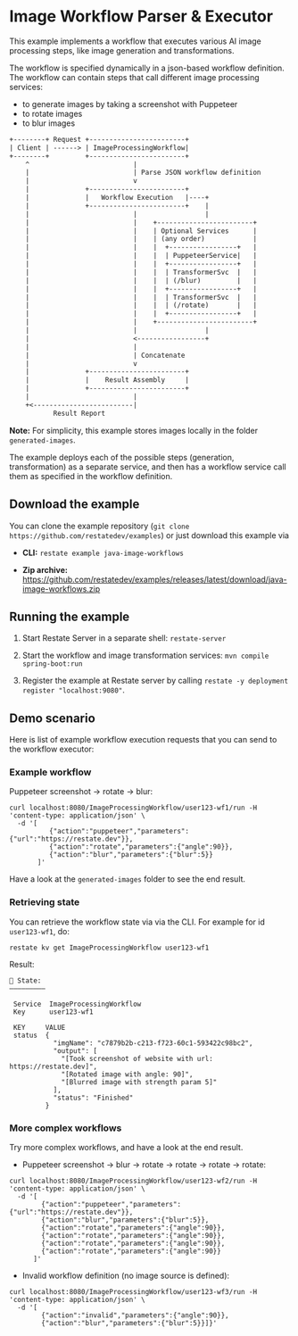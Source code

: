 # Image Workflow Parser & Executor

This example implements a workflow that executes various AI image processing steps,
like image generation and transformations.

The workflow is specified dynamically in a json-based workflow definition.
The workflow can contain steps that call different image processing services:
- to generate images by taking a screenshot with Puppeteer
- to rotate images
- to blur images

```txt
+--------+ Request +------------------------+
| Client | ------> | ImageProcessingWorkflow|
+--------+         +------------------------+
    ^                          |
    |                          | Parse JSON workflow definition
    |                          v
    |              +------------------------+
    |              |   Workflow Execution   |----+
    |              +------------------------+    |
    |                          |                 |
    |                          |    +------------------------+
    |                          |    | Optional Services      |
    |                          |    | (any order)            |
    |                          |    |  +-----------------+   |
    |                          |    |  | PuppeteerService|   |
    |                          |    |  +-----------------+   |
    |                          |    |  | TransformerSvc  |   |
    |                          |    |  | (/blur)         |   |
    |                          |    |  +-----------------+   |
    |                          |    |  | TransformerSvc  |   |
    |                          |    |  | (/rotate)       |   |
    |                          |    |  +-----------------+   |
    |                          |    +------------------------+
    |                          |                 |
    |                          <-----------------+
    |                          |
    |                          | Concatenate
    |                          v
    |              +------------------------+
    |              |    Result Assembly     |
    |              +------------------------+
    |                          |
    +<-------------------------|
           Result Report

```

**Note:** For simplicity, this example stores images locally in the folder `generated-images`.

The example deploys each of the possible steps (generation, transformation) as
a separate service, and then has a workflow service call them as specified in the
workflow definition.

## Download the example

You can clone the example repository (`git clone https://github.com/restatedev/examples`) or just download this example via

- **CLI:** `restate example java-image-workflows`

- **Zip archive:** https://github.com/restatedev/examples/releases/latest/download/java-image-workflows.zip

## Running the example

1. Start Restate Server in a separate shell: `restate-server`

2. Start the workflow and image transformation services: `mvn compile spring-boot:run`

3. Register the example at Restate server by calling
   `restate -y deployment register "localhost:9080"`.

## Demo scenario

Here is list of example workflow execution requests that you can send to the workflow executor:

### Example workflow
Puppeteer screenshot -> rotate -> blur:

```shell
curl localhost:8080/ImageProcessingWorkflow/user123-wf1/run -H 'content-type: application/json' \
  -d '[
          {"action":"puppeteer","parameters":{"url":"https://restate.dev"}},
          {"action":"rotate","parameters":{"angle":90}},
          {"action":"blur","parameters":{"blur":5}}
       ]'
```

Have a look at the `generated-images` folder to see the end result.

### Retrieving state
You can retrieve the workflow state via via the CLI.
For example for id `user123-wf1`, do:

```shell
restate kv get ImageProcessingWorkflow user123-wf1
```
Result:
```
🤖 State:
―――――――――
                                  
 Service  ImageProcessingWorkflow 
 Key      user123-wf1             

 KEY     VALUE                                                             
 status  {                                                                 
           "imgName": "c7879b2b-c213-f723-60c1-593422c98bc2",              
           "output": [                                                     
             "[Took screenshot of website with url: https://restate.dev]", 
             "[Rotated image with angle: 90]",                             
             "[Blurred image with strength param 5]"                       
           ],                                                              
           "status": "Finished"                                            
         }
```

### More complex workflows

Try more complex workflows, and have a look at the end result.

- Puppeteer screenshot -> blur -> rotate -> rotate -> rotate -> rotate:

```shell
curl localhost:8080/ImageProcessingWorkflow/user123-wf2/run -H 'content-type: application/json' \
  -d '[
        {"action":"puppeteer","parameters":{"url":"https://restate.dev"}},
        {"action":"blur","parameters":{"blur":5}}, 
        {"action":"rotate","parameters":{"angle":90}}, 
        {"action":"rotate","parameters":{"angle":90}}, 
        {"action":"rotate","parameters":{"angle":90}}, 
        {"action":"rotate","parameters":{"angle":90}}
      ]' 
```

- Invalid workflow definition (no image source is defined):

```shell
curl localhost:8080/ImageProcessingWorkflow/user123-wf3/run -H 'content-type: application/json' \
  -d '[
        {"action":"invalid","parameters":{"angle":90}},
        {"action":"blur","parameters":{"blur":5}}]}'
```